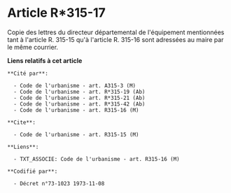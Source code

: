 # Article R*315-17

Copie des lettres du directeur départemental de l'équipement mentionnées tant à l'article R. 315-15 qu'à l'article R. 315-16
sont adressées au maire par le même courrier.

**Liens relatifs à cet article**

	**Cité par**:

	  - Code de l'urbanisme - art. A315-3 (M)
	  - Code de l'urbanisme - art. R*315-19 (Ab)
	  - Code de l'urbanisme - art. R*315-21 (Ab)
	  - Code de l'urbanisme - art. R*315-42 (Ab)
	  - Code de l'urbanisme - art. R315-16 (M)

	**Cite**:

	  - Code de l'urbanisme - art. R315-15 (M)

	**Liens**:

	  - TXT_ASSOCIE: Code de l'urbanisme - art. R315-16 (M)

	**Codifié par**:

	  - Décret n°73-1023 1973-11-08
